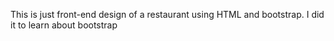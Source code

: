 This is just front-end design of a restaurant using HTML and bootstrap. I did it to learn about bootstrap
